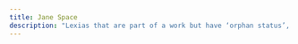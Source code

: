 ```yaml
---
title: Jane Space
description: "Lexias that are part of a work but have ‘orphan status’, lacking inbound links to access the lexia"
---
```

